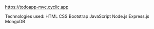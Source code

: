 https://todoapp-mvc.cyclic.app

Technologies used: HTML CSS Bootstrap JavaScript Node.js Express.js MongoDB
